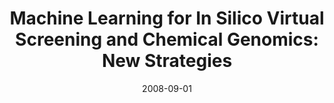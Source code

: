 ---
title: "Machine Learning for In Silico Virtual Screening and Chemical Genomics: New Strategies"
collection: publications
permalink: /publications/2008-09-01-Machine-Learning-for-In-Silico-Virtual-Screening-and-Chemical-Genomics-New-Strategies
date: 2008-09-01
paperurl: 'https://doi.org/10.2174/138620708785739899'
citation: 'J.-P. Vert, &amp; L.&nbsp;Jacob.
Machine learning for in silico virtual screening and chemical genomics: new strategies.
<em>Comb. Chem. High Throughput Screening</em>, 11(8):677–685, 2008.'
---